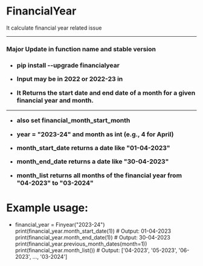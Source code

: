 # FinancialYear
It calculate financial year related issue
<!-- doc updater -->
----------------------------------------
<h3> Major Update in function name and stable version <h3>

- pip install --upgrade financialyear

- Input may be in 2022 or 2022-23 in 
- It Returns the start date and end date of a month for a given financial year and month.
________________________________________________________________________________________________________________
-    also set financial_month_start_month

-    year = "2023-24" and month as int (e.g., 4 for April)

-    month_start_date returns a date like "01-04-2023"

-    month_end_date returns a date like "30-04-2023"

-    month_list returns all months of the financial year from "04-2023" to "03-2024"

 # Example usage:

- financial_year = Finyear("2023-24")
    print(financial_year.month_start_date(1))  # Output: 01-04-2023
    print(financial_year.month_end_date(1))    # Output: 30-04-2023
    print(financial_year.previous_month_dates(month=1))
    print(financial_year.month_list())    # Output: ['04-2023', '05-2023', '06-2023', ..., '03-2024']
